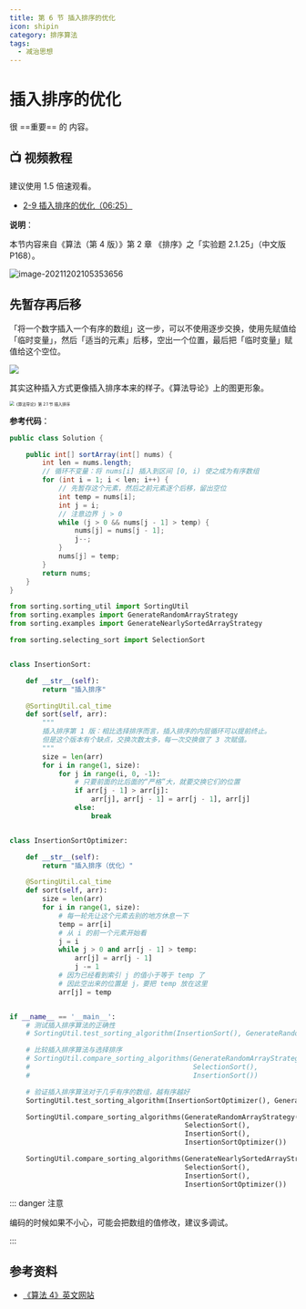 ```yaml
---
title: 第 6 节 插入排序的优化
icon: shipin
category: 排序算法
tags:
  - 减治思想
---
```


# 插入排序的优化 <Badge text="视频" type="warning"/>

很 ==重要== 的 内容。

## :tv: **视频教程**

建议使用 1.5 倍速观看。

* [2-9 插入排序的优化（06:25）](https://www.bilibili.com/video/BV1y44y1q7MJ?p=9)


**说明**：

本节内容来自《算法（第 4 版）》第 2 章 《排序》之「实验题 2.1.25」（中文版 P168）。

![image-20211202105353656](https://tva1.sinaimg.cn/large/008i3skNgy1gwzav2evuej317m02g3yz.jpg)


## 先暂存再后移

「将一个数字插入一个有序的数组」这一步，可以不使用逐步交换，使用先赋值给「临时变量」，然后「适当的元素」后移，空出一个位置，最后把「临时变量」赋值给这个空位。


![](https://tva1.sinaimg.cn/large/008i3skNgy1gwyurgwqeng30af04odkr.gif)


其实这种插入方式更像插入排序本来的样子。《算法导论》上的图更形象。

<img src="https://tva1.sinaimg.cn/large/008i3skNgy1gwyuyr6mtqj30hc0gg0tr.jpg" alt="《算法导论》第 2.1 节 插入排序" style="zoom:50%;" />

**参考代码**：

<CodeGroup>
<CodeGroupItem title="Java">

``` java {7,8}
public class Solution {

    public int[] sortArray(int[] nums) {
        int len = nums.length;
        // 循环不变量：将 nums[i] 插入到区间 [0, i) 使之成为有序数组
        for (int i = 1; i < len; i++) {
            // 先暂存这个元素，然后之前元素逐个后移，留出空位
            int temp = nums[i];
            int j = i;
            // 注意边界 j > 0
            while (j > 0 && nums[j - 1] > temp) {
                nums[j] = nums[j - 1];
                j--;
            }
            nums[j] = temp;
        }
        return nums;
    }
}
```

</CodeGroupItem>

<CodeGroupItem title="Python">

``` python
from sorting.sorting_util import SortingUtil
from sorting.examples import GenerateRandomArrayStrategy
from sorting.examples import GenerateNearlySortedArrayStrategy

from sorting.selecting_sort import SelectionSort


class InsertionSort:

    def __str__(self):
        return "插入排序"

    @SortingUtil.cal_time
    def sort(self, arr):
        """
        插入排序第 1 版：相比选择排序而言，插入排序的内层循环可以提前终止。
        但是这个版本有个缺点，交换次数太多，每一次交换做了 3 次赋值。
        """
        size = len(arr)
        for i in range(1, size):
            for j in range(i, 0, -1):
                # 只要前面的比后面的“严格”大，就要交换它们的位置
                if arr[j - 1] > arr[j]:
                    arr[j], arr[j - 1] = arr[j - 1], arr[j]
                else:
                    break


class InsertionSortOptimizer:

    def __str__(self):
        return "插入排序（优化）"

    @SortingUtil.cal_time
    def sort(self, arr):
        size = len(arr)
        for i in range(1, size):
            # 每一轮先让这个元素去别的地方休息一下
            temp = arr[i]
            # 从 i 的前一个元素开始看
            j = i
            while j > 0 and arr[j - 1] > temp:
                arr[j] = arr[j - 1]
                j -= 1
            # 因为已经看到索引 j 的值小于等于 temp 了
            # 因此空出来的位置是 j，要把 temp 放在这里
            arr[j] = temp


if __name__ == '__main__':
    # 测试插入排序算法的正确性
    # SortingUtil.test_sorting_algorithm(InsertionSort(), GenerateRandomArrayStrategy(5000))

    # 比较插入排序算法与选择排序
    # SortingUtil.compare_sorting_algorithms(GenerateRandomArrayStrategy(5000),
    #                                        SelectionSort(),
    #                                        InsertionSort())

    # 验证插入排序算法对于几乎有序的数组，越有序越好
    SortingUtil.test_sorting_algorithm(InsertionSortOptimizer(), GenerateRandomArrayStrategy(5000))

    SortingUtil.compare_sorting_algorithms(GenerateRandomArrayStrategy(5000),
                                           SelectionSort(),
                                           InsertionSort(),
                                           InsertionSortOptimizer())

    SortingUtil.compare_sorting_algorithms(GenerateNearlySortedArrayStrategy(5000),
                                           SelectionSort(),
                                           InsertionSort(),
                                           InsertionSortOptimizer())
```

</CodeGroupItem>
</CodeGroup>

::: danger 注意

编码的时候如果不小心，可能会把数组的值修改，建议多调试。

:::

## 参考资料

+ [《算法 4》英文网站](https://algs4.cs.princeton.edu/21elementary/)

<Utterances />